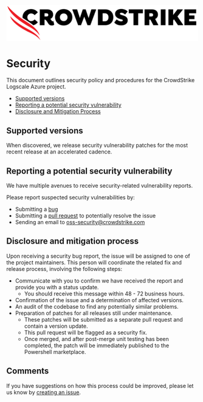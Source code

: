 ![CrowdStrike Falcon](https://raw.githubusercontent.com/CrowdStrike/falconpy/main/docs/asset/cs-logo.png)

# Security
This document outlines security policy and procedures for the CrowdStrike Logscale Azure project.
+ [Supported versions](#supported-versions)
+ [Reporting a potential security vulnerability](#reporting-a-potential-security-vulnerability)
+ [Disclosure and Mitigation Process](#disclosure-and-mitigation-process)

## Supported versions

When discovered, we release security vulnerability patches for the most recent release at an accelerated cadence.

## Reporting a potential security vulnerability

We have multiple avenues to receive security-related vulnerability reports.

Please report suspected security vulnerabilities by:
+ Submitting a [bug](https://github.com/CrowdStrike/logscale-azure/issues)
+ Submitting a [pull request](https://github.com/CrowdStrike/logscale-azure/pulls) to potentially resolve the issue
+ Sending an email to  oss-security@crowdstrike.com

## Disclosure and mitigation process

Upon receiving a security bug report, the issue will be assigned to one of the project maintainers. This person
will coordinate the related fix and release process, involving the following steps:

+ Communicate with you to confirm we have received the report and provide you with a status update.
  - You should receive this message within 48 - 72 business hours.
+ Confirmation of the issue and a determination of affected versions.
+ An audit of the codebase to find any potentially similar problems.
+ Preparation of patches for all releases still under maintenance.
  - These patches will be submitted as a separate pull request and contain a version update.
  - This pull request will be flagged as a security fix.
  - Once merged, and after post-merge unit testing has been completed, the patch will be immediately published to
    the Powershell marketplace.

## Comments
If you have suggestions on how this process could be improved, please let us know by [creating an issue](https://github.com/CrowdStrike/logscale-azure/issues).

